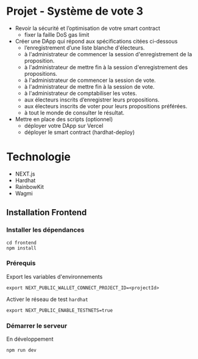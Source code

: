 # Projet - Système de vote 3

- Revoir la sécurité et l’optimisation de votre smart contract
  - fixer la faille DoS gas limit
- Créer une DApp qui répond aux spécifications citées ci-dessous 
  - l’enregistrement d’une liste blanche d'électeurs.
  - à l'administrateur de commencer la session d'enregistrement de la proposition.
  - à l'administrateur de mettre fin à la session d'enregistrement des propositions.
  - à l'administrateur de commencer la session de vote.
  - à l'administrateur de mettre fin à la session de vote.
  - à l'administrateur de comptabiliser les votes.
  - aux électeurs inscrits d’enregistrer leurs propositions.
  - aux électeurs inscrits de voter pour leurs propositions préférées.
  - à tout le monde de consulter le résultat.
- Mettre en place des scripts (optionnel)
  - déployer votre DApp sur Vercel
  - déployer le smart contract (hardhat-deploy) 

# Technologie 

- NEXT.js
- Hardhat
- RainbowKit
- Wagmi

## Installation Frontend

### Installer les dépendances

```shell
cd frontend
npm install
```

### Prérequis

Export les variables d'environnements
```shell
export NEXT_PUBLIC_WALLET_CONNECT_PROJECT_ID=<projectId>
```

Activer le réseau de test `hardhat`
```shell
export NEXT_PUBLIC_ENABLE_TESTNETS=true
```

### Démarrer le serveur
En développement

```shell
npm run dev
```

